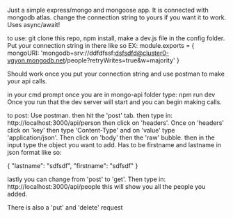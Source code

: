 Just a simple express/mongo and mongoose app. It is connected with mongodb atlas. change the connection string to yours if you want it to work. Uses async/await!

to use:
git clone this repo,
npm install,
make a dev.js file in the config folder. Put your connection string in there like so EX:
module.exports = {
  mongoURI: 'mongodb+srv://ddfdfssf:dsfsdfd@cluster0-vgyon.mongodb.net/people?retryWrites=true&w=majority'
}

Should work once you put your connection string and use postman to make your api calls.

in your cmd prompt once you are in mongo-api folder type: npm run dev
Once you run that the dev server will start and you can begin making calls.

to post: Use postman. then hit the 'post' tab. then type in: http://localhost:3000/api/person
then click on 'headers'. Once on 'headers'  click on 'key' then type 'Content-Type' and on 'value' type 'application/json'. Then click on 'body' then the 'raw' bubble. 
then in the input type the object you want to add. Has to be firstname and lastname in json format like so: 

{
	"lastname": "sdfsdf",
	"firstname": "sdfsdf"
}

lastly you can change from 'post' to 'get'. Then type in: http://localhost:3000/api/people
this will show you all the people you added. 

There is also a 'put' and 'delete' request

